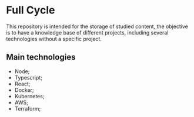# Full Cycle

This repository is intended for the storage of studied content, the objective is to have a knowledge base of different projects, including several technologies without a specific project.

## Main technologies

- Node;
- Typescript;
- React;
- Docker;
- Kubernetes;
- AWS;
- Terraform;
